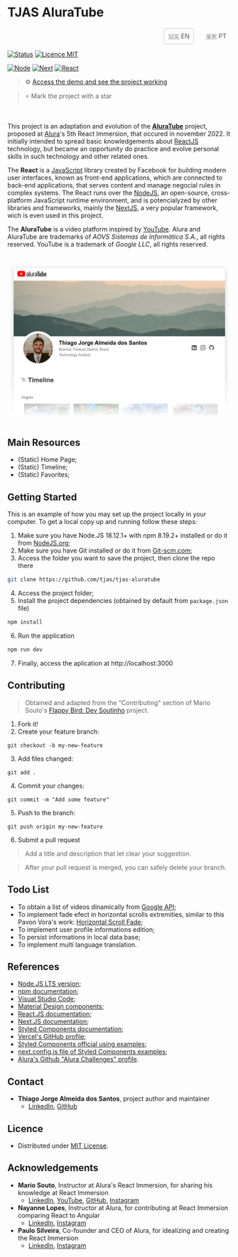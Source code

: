 # TJAS AluraTube

<div class="language">
    <div class="options" align="right" style="display: flex; align-items: center; flex-flow: row-reverse; text-align: center; gap: 16px; color: #555555;">
        <a class="option" href="./README.md" style="color: inherit; width: 50px; padding: 8px; border: 1px solid rgba(255, 255, 255, 0); border-radius: 5px; cursor: pointer; text-decoration: none; opacity: 1; transition: .3s;">🇧🇷 PT</a>
        <div class="option active" style="border: 1px solid #cccccc; color: inherit; width: 50px; padding: 8px; border-radius: 5px; cursor: pointer; text-decoration: none; opacity: 1; transition: .3s;">🇺🇸 EN</div>
    </div>
</div>

[![Status](https://img.shields.io/badge/status-active-brightgreen.svg)](./README.md)
[![Licence MIT](https://img.shields.io/badge/licence-MIT-blue.svg)](./LICENSE.md)

[![Node](https://img.shields.io/badge/node-v18.12.1-green)](https://nodejs.org/en/)
[![Next](https://img.shields.io/badge/next-v13.0.2-yellow)](https://nextjs.org/)
[![React](https://img.shields.io/badge/react-v18.2.0-orange)](https://reactjs.org/)

> ⚙️ [Access the demo and see the project working](https://tjas-aluratube.vercel.app/)

> ⭐ Mark the project with a star

<br />

This project is an adaptation and evolution of the **[AluraTube](https://github.com/alura-challenges/aluratube)** project, proposed at [Alura](https://www.alura.com.br/)'s 5th React Immersion, that occured in november 2022. It initially intended to spread basic knowledgements about [ReactJS](https://reactjs.org/) technology, but became an opportunity do practice and evolve personal skills in such technology and other related ones.

The **React** is a [JavaScript](https://www.javascript.com/) library created by Facebook for building modern user interfaces, known as front-end applications, which are connected to back-end applications, that serves content and manage negocial rules in complex systems. The React runs over the [NodeJS](https://nodejs.org/en/), an open-source, cross-platform JavaScript runtime environment, and is potencialyzed by other libraries and frameworks, mainly the [NextJS](https://nextjs.org/), a very popular framework, wich is even used in this project.

The **AluraTube** is a video platform inspired by [YouTube](https://www.youtube.com/). Alura and AluraTube are trademarks of _AOVS Sistemas de Informática S.A._, all rights reserved. YouTube is a trademark of _Google LLC_, all rights reserved.

<br />

<div align="center" style="display: flex; align-items: center; justify-content: center; width: 100%;">
    <!-- Adapted from Yoren Chang's work in https://codepen.io/yoren/pen/Ozboeq -->
    <style>
        .item {
            margin: 0 auto;
            padding: 1em;
            position: relative;
            width: 900px;
            overflow: hidden;
        }
        .item .img-wrap:before {
            content: '';
            background-image: linear-gradient(to top, rgba(255,255,255,255), rgba(239,239,239,0));
            position: absolute;
            height: 100px;
            right: 0;
            bottom: 0;
            left: 0;
        }
        .item .img-wrap:after {
            content: '';
            display: block;
            height: -9999px;
        }
        .img-wrap img {
            width: auto;
            height: auto;
            max-width: 100%;
            vertical-align: middle;
            border: 0;
            margin: 0 auto -135% auto;
            box-shadow: 0px 2px 10px 0px rgba(0,0,0,0.2);
            -ms-interpolation-mode: bicubic;
        }
    </style>
    <div class="item">
        <div class="crop img-wrap">
            <img alt="Project Header" src="./screenshots/webpage.png" />
        </div>
    </div>
</div>

<br />

## Main Resources

- (Static) Home Page;
- (Static) Timeline;
- (Static) Favorites;

## Getting Started

This is an example of how you may set up the project locally in your computer. To get a local copy up and running follow these steps:

1. Make sure you have Node.JS 18.12.1+ with npm 8.19.2+ installed or do it from [NodeJS.org](https://nodejs.org/en/download/);
2. Make sure you have Git installed or do it from [Git-scm.com](https://git-scm.com/);
3. Access the folder you want to save the project, then clone the repo there
```sh
git clone https://github.com/tjas/tjas-aluratube
```
4. Access the project folder;
5. Install the project dependencies (obtained by default from `package.json` file)
```sh
npm install
```
6. Run the application
```sh
npm run dev
```
7. Finally, access the aplication at http://localhost:3000

## Contributing

> Obtained and adapted from the "Contributing" section of Mario Souto's [Flappy Bird: Dev Soutinho](https://github.com/omariosouto/flappy-bird-devsoutinho/blob/master/CONTRIBUTING.md) project.

1. Fork it!
2. Create your feature branch:
```
git checkout -b my-new-feature
```
3. Add files changed:
```
git add .
```
4. Commit your changes:
```
git commit -m "Add some feature"
```
5. Push to the branch:
```
git push origin my-new-feature
```
6. Submit a pull request

> Add a title and description that let clear your suggestion.

> After your pull request is merged, you can safely delete your branch.

## Todo List

- To obtain a list of videos dinamically from [Google API](https://www.npmjs.com/package/googleapis);
- To implement fade efect in horizontal scrolls extremities, similar to this Pavon Vora's work: [Horizontal Scroll Fade](https://codepen.io/pawanvora/pen/MXVNgj);
- To implement user profile informations edition;
- To persist informations in local data base;
- To implement multi language translation.

## References

- [Node.JS LTS version](https://nodejs.org/en/);
- [npm documentation](https://docs.npmjs.com/);
- [Visual Studio Code](https://code.visualstudio.com/);
- [Material Design components](https://m3.material.io/components);
- [React.JS documentation](https://reactjs.org/docs/getting-started.html);
- [Next.JS documentation](https://nextjs.org/docs/getting-started);
- [Styled Components documentation](https://styled-components.com/docs);
- [Vercel's GitHub profile](https://github.com/vercel);
- [Styled Components official using examples](https://github.com/vercel/next.js/tree/canary/examples/with-styled-components);
- [next.config.js file of Styled Components examples](https://github.com/vercel/next.js/blob/canary/examples/with-styled-components/next.config.js);
- [Alura's Github "Alura Challenges" profile](https://github.com/alura-challenges).

## Contact

- **Thiago Jorge Almeida dos Santos**, project author and maintainer
    - [LinkedIn](https://www.linkedin.com/in/thiago-tjas), [GitHub](https://github.com/tjas)

## Licence

- Distributed under [MIT License](./LICENSE.md).

## Acknowledgements

- **Mario Souto**, Instructor at Alura's React Immersion, for sharing his knowledge at React Immersion
    - [LinkedIn](https://www.linkedin.com/in/omariosouto/), [YouTube](https://www.youtube.com/c/DevSoutinho), [GitHub](https://github.com/omariosouto), [Instagram](https://www.instagram.com/devsoutinho/)
- **Nayanne Lopes**, Instructor at Alura, for contributing at React Immersion comparing React to Angular
    - [LinkedIn](https://www.linkedin.com/in/nayannebatista/), [Instagram](https://www.instagram.com/nayanne.tech/)
- **Paulo Silveira**, Co-founder and CEO of Alura, for idealizing and creating the React Immersion
    - [LinkedIn](https://www.linkedin.com/in/paulosilveira/), [Instagram](https://www.instagram.com/paulo_hipster/)

